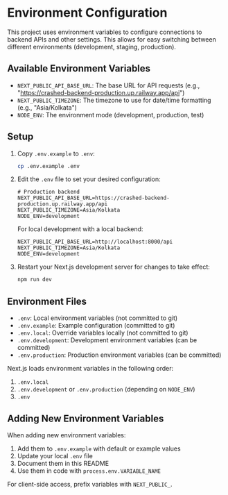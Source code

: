# Environment Configuration

This project uses environment variables to configure connections to backend APIs and other settings. This allows for easy switching between different environments (development, staging, production).

## Available Environment Variables

- `NEXT_PUBLIC_API_BASE_URL`: The base URL for API requests (e.g., "<https://crashed-backend-production.up.railway.app/api>")
- `NEXT_PUBLIC_TIMEZONE`: The timezone to use for date/time formatting (e.g., "Asia/Kolkata")
- `NODE_ENV`: The environment mode (development, production, test)

## Setup

1. Copy `.env.example` to `.env`:

   ```bash
   cp .env.example .env
   ```

2. Edit the `.env` file to set your desired configuration:

   ```text
   # Production backend
   NEXT_PUBLIC_API_BASE_URL=https://crashed-backend-production.up.railway.app/api
   NEXT_PUBLIC_TIMEZONE=Asia/Kolkata
   NODE_ENV=development
   ```

   For local development with a local backend:

   ```text
   NEXT_PUBLIC_API_BASE_URL=http://localhost:8000/api
   NEXT_PUBLIC_TIMEZONE=Asia/Kolkata
   NODE_ENV=development
   ```

3. Restart your Next.js development server for changes to take effect:

   ```bash
   npm run dev
   ```

## Environment Files

- `.env`: Local environment variables (not committed to git)
- `.env.example`: Example configuration (committed to git)
- `.env.local`: Override variables locally (not committed to git)
- `.env.development`: Development environment variables (can be committed)
- `.env.production`: Production environment variables (can be committed)

Next.js loads environment variables in the following order:

1. `.env.local`
2. `.env.development` or `.env.production` (depending on `NODE_ENV`)
3. `.env`

## Adding New Environment Variables

When adding new environment variables:

1. Add them to `.env.example` with default or example values
2. Update your local `.env` file
3. Document them in this README
4. Use them in code with `process.env.VARIABLE_NAME`

For client-side access, prefix variables with `NEXT_PUBLIC_`.
